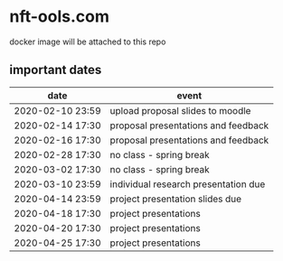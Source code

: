 # nft-ools.com

docker image will be attached to this repo

important dates
---------
date | event
-----|------
2020-02-10 23:59 | upload proposal slides to moodle
2020-02-14 17:30 | proposal presentations and feedback
2020-02-16 17:30 | proposal presentations and feedback
2020-02-28 17:30 | no class - spring break
2020-03-02 17:30 | no class - spring break
2020-03-10 23:59 | individual research presentation due
2020-04-14 23:59 | project presentation slides due
2020-04-18 17:30 | project presentations 
2020-04-20 17:30 | project presentations 
2020-04-25 17:30 | project presentations 